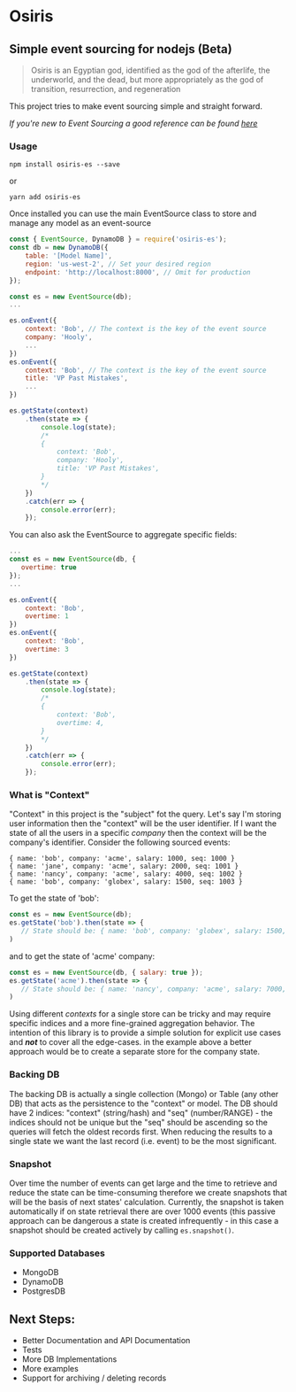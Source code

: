 # Osiris
## Simple event sourcing for nodejs (Beta)
> Osiris is an Egyptian god, identified as the god of the afterlife, the underworld, and the dead, 
> but more appropriately as the god of transition, resurrection, and regeneration
   
This project tries to make event sourcing simple and straight forward.

*If you're new to Event Sourcing a good reference can be found [here](http://microservices.io/patterns/data/event-sourcing.html)*

### Usage

```
npm install osiris-es --save
``` 
or
```
yarn add osiris-es
```

Once installed you can use the main EventSource class to store and manage any model as an event-source

```javascript
const { EventSource, DynamoDB } = require('osiris-es');
const db = new DynamoDB({
    table: '[Model Name]', 
    region: 'us-west-2', // Set your desired region
    endpoint: 'http://localhost:8000', // Omit for production 
});

const es = new EventSource(db);
...

es.onEvent({
    context: 'Bob', // The context is the key of the event source
    company: 'Hooly',
    ... 
})
es.onEvent({
    context: 'Bob', // The context is the key of the event source
    title: 'VP Past Mistakes',
    ... 
})

es.getState(context)
    .then(state => {
        console.log(state); 
        /*
        {
            context: 'Bob',
            company: 'Hooly',
            title: 'VP Past Mistakes',
        }
        */
    })
    .catch(err => {
        console.error(err);
    });

```

You can also ask the EventSource to aggregate specific fields:

```javascript
...
const es = new EventSource(db, {
   overtime: true
});
...

es.onEvent({
    context: 'Bob',
    overtime: 1
})
es.onEvent({
    context: 'Bob',
    overtime: 3
})

es.getState(context)
    .then(state => {
        console.log(state); 
        /*
        {
            context: 'Bob',
            overtime: 4,
        }
        */
    })
    .catch(err => {
        console.error(err);
    });

```
### What is "Context"
"Context" in this project is the "subject" fot the query. Let's say I'm storing user information then the "context" will be the user identifier. If I want the state of all the users in a specific *company* then the context will be the company's identifier.
Consider the following sourced events:
```
{ name: 'bob', company: 'acme', salary: 1000, seq: 1000 }
{ name: 'jane', company: 'acme', salary: 2000, seq: 1001 }
{ name: 'nancy', company: 'acme', salary: 4000, seq: 1002 }
{ name: 'bob', company: 'globex', salary: 1500, seq: 1003 }
```
To get the state of 'bob': 
```javascript
const es = new EventSource(db);
es.getState('bob').then(state => {
   // State should be: { name: 'bob', company: 'globex', salary: 1500, seq: 1003 }
)
```
and to get the state of 'acme' company:
```javascript
const es = new EventSource(db, { salary: true });
es.getState('acme').then(state => {
   // State should be: { name: 'nancy', company: 'acme', salary: 7000, seq: 1002 }
)

```
Using different *contexts* for a single store can be tricky and may require specific indices and a more fine-grained aggregation
behavior.
The intention of this library is to provide a simple solution for explicit use cases and ***not*** to cover all the edge-cases. in the example above a better approach would be to create a separate store for the company state.

### Backing DB
The backing DB is actually a single collection (Mongo) or Table (any other DB) that acts as the persistence to the "context" or model.
The DB should have 2 indices: "context" (string/hash) and "seq" (number/RANGE) - the indices should not be unique but the "seq" should be ascending so the queries will fetch the oldest records first. When reducing the results to a single state we want the last record (i.e. event) to be the most significant.

### Snapshot
Over time the number of events can get large and the time to retrieve and reduce the state can be time-consuming therefore we create snapshots that will be the basis of next states' calculation. Currently, the snapshot is taken automatically if on state retrieval there are over 1000 events (this passive approach can be dangerous a state is created infrequently - in this case a snapshot should be created actively by calling `es.snapshot()`.

### Supported Databases
- MongoDB
- DynamoDB
- PostgresDB

## Next Steps:
- Better Documentation and API Documentation
- Tests
- More DB Implementations
- More examples
- Support for archiving / deleting records
